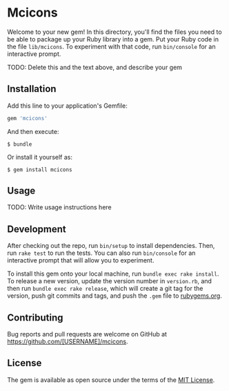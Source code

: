# Mcicons

Welcome to your new gem! In this directory, you'll find the files you need to be able to package up your Ruby library into a gem. Put your Ruby code in the file `lib/mcicons`. To experiment with that code, run `bin/console` for an interactive prompt.

TODO: Delete this and the text above, and describe your gem

## Installation

Add this line to your application's Gemfile:

```ruby
gem 'mcicons'
```

And then execute:

    $ bundle

Or install it yourself as:

    $ gem install mcicons

## Usage

TODO: Write usage instructions here

## Development

After checking out the repo, run `bin/setup` to install dependencies. Then, run `rake test` to run the tests. You can also run `bin/console` for an interactive prompt that will allow you to experiment.

To install this gem onto your local machine, run `bundle exec rake install`. To release a new version, update the version number in `version.rb`, and then run `bundle exec rake release`, which will create a git tag for the version, push git commits and tags, and push the `.gem` file to [rubygems.org](https://rubygems.org).

## Contributing

Bug reports and pull requests are welcome on GitHub at https://github.com/[USERNAME]/mcicons.

## License

The gem is available as open source under the terms of the [MIT License](http://opensource.org/licenses/MIT).
